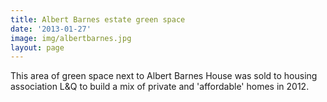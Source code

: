 ```yaml
---
title: Albert Barnes estate green space 
date: '2013-01-27'
image: img/albertbarnes.jpg
layout: page
---
```

This area of green space next to Albert Barnes House was sold to housing association L&Q to build a mix of private and 'affordable' homes in 2012. 
